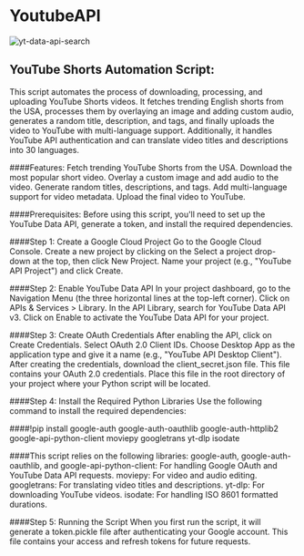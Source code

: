# YoutubeAPI
![yt-data-api-search](https://github.com/user-attachments/assets/c0960e3a-72c4-4a3f-abf5-9e8661220dba)

## YouTube Shorts Automation Script:
This script automates the process of downloading, processing, and uploading YouTube Shorts videos. It fetches trending English shorts from the USA, processes them by overlaying an image and adding custom audio, generates a random title, description, and tags, and finally uploads the video to YouTube with multi-language support. Additionally, it handles YouTube API authentication and can translate video titles and descriptions into 30 languages.

####Features:
Fetch trending YouTube Shorts from the USA.
Download the most popular short video.
Overlay a custom image and add audio to the video.
Generate random titles, descriptions, and tags.
Add multi-language support for video metadata.
Upload the final video to YouTube.

####Prerequisites:
Before using this script, you'll need to set up the YouTube Data API, generate a token, and install the required dependencies.

####Step 1: Create a Google Cloud Project
Go to the Google Cloud Console.
Create a new project by clicking on the Select a project drop-down at the top, then click New Project.
Name your project (e.g., "YouTube API Project") and click Create.

####Step 2: Enable YouTube Data API
In your project dashboard, go to the Navigation Menu (the three horizontal lines at the top-left corner).
Click on APIs & Services > Library.
In the API Library, search for YouTube Data API v3.
Click on Enable to activate the YouTube Data API for your project.

####Step 3: Create OAuth Credentials
After enabling the API, click on Create Credentials.
Select OAuth 2.0 Client IDs.
Choose Desktop App as the application type and give it a name (e.g., "YouTube API Desktop Client").
After creating the credentials, download the client_secret.json file. This file contains your OAuth 2.0 credentials.
Place this file in the root directory of your project where your Python script will be located.

####Step 4: Install the Required Python Libraries
Use the following command to install the required dependencies:

####!pip install google-auth google-auth-oauthlib google-auth-httplib2 google-api-python-client moviepy googletrans yt-dlp isodate

####This script relies on the following libraries:
google-auth, google-auth-oauthlib, and google-api-python-client: For handling Google OAuth and YouTube Data API requests.
moviepy: For video and audio editing.
googletrans: For translating video titles and descriptions.
yt-dlp: For downloading YouTube videos.
isodate: For handling ISO 8601 formatted durations.

####Step 5: Running the Script
When you first run the script, it will generate a token.pickle file after authenticating your Google account. This file contains your access and refresh tokens for future requests.

